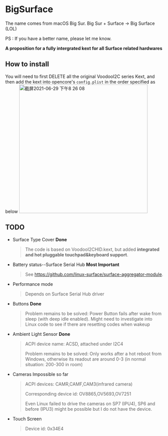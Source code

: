 # BigSurface
The name comes from macOS Big Sur.
Big Sur + Surface -> Big Surface (LOL)

PS : If you have a better name, please let me know.

**A proposition for a fully intergrated kext for all Surface related hardwares**

## How to install

You will need to first DELETE all the original VoodooI2C series Kext, and then add the kext into opencore's `config.plist` in the order specified as below
<img width="407" alt="截屏2021-06-29 下午8 26 08" src="https://user-images.githubusercontent.com/18528518/123798086-6feaca00-d919-11eb-9e87-2fb3d6268cfe.png">

## TODO
- Surface Type Cover                            **Done**
  
  > The code is based on VoodooI2CHID.kext, but added **integrated and hot pluggable touchpad&keyboard support**.
- Battery status--Surface Serial Hub            **Most Important**
  > See https://github.com/linux-surface/surface-aggregator-module.
- Performance mode
  > Depends on Surface Serial Hub driver
- Buttons                            **Done**
  
  > Problem remains to be solved: Power Button fails after wake from sleep (with deep idle enabled). Might need to investigate into Linux code to see if there are resetting codes when wakeup
- Ambient Light Sensor                            **Done**
  > ACPI device name: ACSD, attached under I2C4
  > 
  > Problem remains to be solved: Only works after a hot reboot from Windows, otherwise its readout are around 0-3 (in normal situation: 200-300 in room)
- Cameras                            Impossible so far
  > ACPI devices: CAMR,CAMF,CAM3(infrared camera)
  > 
  > Corresponding device id: OV8865,OV5693,OV7251
  > 
  > Even Linux failed to drive the cameras on SP7 (IPU4), SP6 and before (IPU3) might be possible but I do not have the device.
- Touch Screen
  > Device id: 0x34E4
